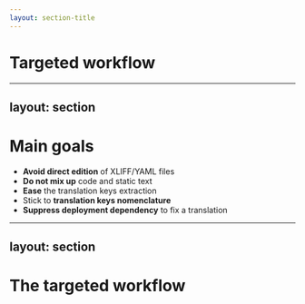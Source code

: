 ```yaml
---
layout: section-title
---
```


# Targeted workflow

---
layout: section
---

# Main goals

<v-clicks>

- **Avoid direct edition** of XLIFF/YAML files
- **Do not mix up** code and static text
- **Ease** the translation keys extraction
- Stick to **translation keys nomenclature**
- **Suppress deployment dependency** to fix a translation

</v-clicks>

---
layout: section
---

# The targeted workflow

<!-- ![workflow.png](../assets/workflow.png) -->

<v-switch>
  <template #1>

```mermaid {theme: 'redux'}
flowchart LR
    subgraph Developers
        direction TB
        n0(["Developers **create** translation keys"]) --> n1(["Developers **extract** keys to XLIFF (or YAML) files"])
        n1 --> n2(["Developers **push** files to the TMS API"])
    end
    
    style n0 stroke:#2962FF,fill:transparent
    style n1 stroke:#2962FF,fill:transparent
    style n2 fill:transparent,stroke:#2962FF
    style Developers fill:#BBDEFB,stroke:#2962FF
```

  </template>
  <template #2>

```mermaid {theme: 'redux'}
flowchart LR
    subgraph Developers
        direction TB
        n0(["Developers **create** translation keys"]) --> n1(["Developers **extract** keys to XLIFF (or YAML) files"])
        n1 --> n2(["Developers **push** files to the TMS API"])
    end
    subgraph Translators
        direction TB
        n3(["Translators **translate** on TMS platform"])
    end
    Developers --> Translators
    style n0 stroke:#2962FF,fill:transparent
    style n1 stroke:#2962FF,fill:transparent
    style n2 fill:transparent,stroke:#2962FF
    style n3 fill:transparent,stroke:#FFD600
    style Developers fill:#BBDEFB,stroke:#2962FF
    style Translators fill:#FFF9C4,stroke:#FFD600
```

  </template>
  <template #3>

```mermaid {theme: 'redux'}
flowchart LR
    subgraph Developers
        direction TB
        n0(["Developers **create** translation keys"]) --> n1(["Developers **extract** keys to XLIFF (or YAML) files"])
        n1 --> n2(["Developers **push** files to the TMS API"])
    end
    subgraph Translators
        direction TB
        n3(["Translators **translate** on TMS platform"])
    end
    subgraph Environments
        direction TB
        n4(["Environments **pull** translations periodically from TMS API"])
        n4 --> n5(["Translation are automatically **up to date**"])
    end
    Developers --> Translators
    Translators --> Environments
    style n0 stroke:#2962FF,fill:transparent
    style n1 stroke:#2962FF,fill:transparent
    style n2 fill:transparent,stroke:#2962FF
    style n3 fill:transparent,stroke:#FFD600
    style n4 fill:transparent,stroke:#00C853
    style n5 fill:transparent,stroke:#00C853
    style Developers fill:#BBDEFB,stroke:#2962FF
    style Translators fill:#FFF9C4,stroke:#FFD600
    style Environments fill:#C8E6C9,stroke:#00C853
```

  </template>
</v-switch>

<!--
- **1/** Developers create translation keys, 
- extract them to XLIFF/YAML files (using `bin/console translation:extract`, previously `translation:update`) 
- and push them to the TMS via API (using `bin/console translation:push`)

- **2/** Translators translate them on the TMS platform, mark them as "translated" and "approved" (or "rejected")

- **3/** Environments pull translations periodically from the TMS via API (using `bin/console translation:pull`)
-->
